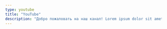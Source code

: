 ```yaml
---
type: youtube
title: "YouTube"
description: "Добро пожаловать на наш канал! Lorem ipsum dolor sit amet consectetur, adipisicing elit. Aliquid magnam deleniti accusamus, autem optio est eius vitae molestiae! Ut nulla autem libero minus necessitatibus itaque dolorum quo earum repellat id!"
---
```

